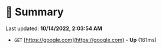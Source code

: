 # 📖 Summary
Last updated: **10/14/2022, 2:03:54 AM**

- `GET` [https://google.com](https://google.com) - **Up** (161ms)
